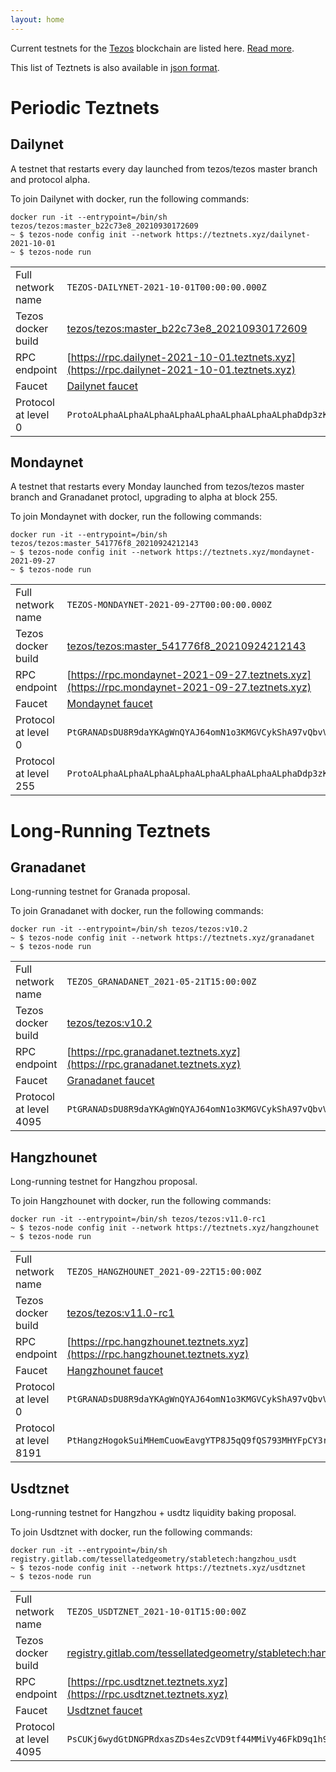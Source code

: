 ```yaml
---
layout: home
---
```


Current testnets for the [Tezos](https://tezos.com) blockchain are listed here. [Read more](about/).

This list of Teztnets is also available in [json format](https://teztnets.xyz/teztnets.json).

# Periodic Teztnets


## Dailynet
A testnet that restarts every day launched from tezos/tezos master branch and protocol alpha.

To join Dailynet with docker, run the following commands:

```
docker run -it --entrypoint=/bin/sh tezos/tezos:master_b22c73e8_20210930172609
~ $ tezos-node config init --network https://teztnets.xyz/dailynet-2021-10-01
~ $ tezos-node run
```

| | |
|-------|---------------------|
| Full network name | `TEZOS-DAILYNET-2021-10-01T00:00:00.000Z` |
| Tezos docker build | [tezos/tezos:master_b22c73e8_20210930172609](https://hub.docker.com/r/tezos/tezos/tags?page=1&ordering=last_updated&name=master_b22c73e8_20210930172609) |
| RPC endpoint | [https://rpc.dailynet-2021-10-01.teztnets.xyz](https://rpc.dailynet-2021-10-01.teztnets.xyz) |
| Faucet | [Dailynet faucet](https://faucet.dailynet-2021-10-01.teztnets.xyz) |
| Protocol at level 0 |  `ProtoALphaALphaALphaALphaALphaALphaALphaALphaDdp3zK` |


## Mondaynet
A testnet that restarts every Monday launched from tezos/tezos master branch and Granadanet protocl, upgrading to alpha at block 255.

To join Mondaynet with docker, run the following commands:

```
docker run -it --entrypoint=/bin/sh tezos/tezos:master_541776f8_20210924212143
~ $ tezos-node config init --network https://teztnets.xyz/mondaynet-2021-09-27
~ $ tezos-node run
```

| | |
|-------|---------------------|
| Full network name | `TEZOS-MONDAYNET-2021-09-27T00:00:00.000Z` |
| Tezos docker build | [tezos/tezos:master_541776f8_20210924212143](https://hub.docker.com/r/tezos/tezos/tags?page=1&ordering=last_updated&name=master_541776f8_20210924212143) |
| RPC endpoint | [https://rpc.mondaynet-2021-09-27.teztnets.xyz](https://rpc.mondaynet-2021-09-27.teztnets.xyz) |
| Faucet | [Mondaynet faucet](https://faucet.mondaynet-2021-09-27.teztnets.xyz) |
| Protocol at level 0 |  `PtGRANADsDU8R9daYKAgWnQYAJ64omN1o3KMGVCykShA97vQbvV` |
| Protocol at level 255 |  `ProtoALphaALphaALphaALphaALphaALphaALphaALphaDdp3zK` |



# Long-Running Teztnets


## Granadanet
Long-running testnet for Granada proposal.

To join Granadanet with docker, run the following commands:

```
docker run -it --entrypoint=/bin/sh tezos/tezos:v10.2
~ $ tezos-node config init --network https://teztnets.xyz/granadanet
~ $ tezos-node run
```

| | |
|-------|---------------------|
| Full network name | `TEZOS_GRANADANET_2021-05-21T15:00:00Z` |
| Tezos docker build | [tezos/tezos:v10.2](https://hub.docker.com/r/tezos/tezos/tags?page=1&ordering=last_updated&name=v10.2) |
| RPC endpoint | [https://rpc.granadanet.teztnets.xyz](https://rpc.granadanet.teztnets.xyz) |
| Faucet | [Granadanet faucet](https://faucet.tzalpha.net) |
| Protocol at level 4095 |  `PtGRANADsDU8R9daYKAgWnQYAJ64omN1o3KMGVCykShA97vQbvV` |


## Hangzhounet
Long-running testnet for Hangzhou proposal.

To join Hangzhounet with docker, run the following commands:

```
docker run -it --entrypoint=/bin/sh tezos/tezos:v11.0-rc1
~ $ tezos-node config init --network https://teztnets.xyz/hangzhounet
~ $ tezos-node run
```

| | |
|-------|---------------------|
| Full network name | `TEZOS_HANGZHOUNET_2021-09-22T15:00:00Z` |
| Tezos docker build | [tezos/tezos:v11.0-rc1](https://hub.docker.com/r/tezos/tezos/tags?page=1&ordering=last_updated&name=v11.0-rc1) |
| RPC endpoint | [https://rpc.hangzhounet.teztnets.xyz](https://rpc.hangzhounet.teztnets.xyz) |
| Faucet | [Hangzhounet faucet](https://faucet.hangzhounet.teztnets.xyz) |
| Protocol at level 0 |  `PtGRANADsDU8R9daYKAgWnQYAJ64omN1o3KMGVCykShA97vQbvV` |
| Protocol at level 8191 |  `PtHangzHogokSuiMHemCuowEavgYTP8J5qQ9fQS793MHYFpCY3r` |


## Usdtznet
Long-running testnet for Hangzhou + usdtz liquidity baking proposal.

To join Usdtznet with docker, run the following commands:

```
docker run -it --entrypoint=/bin/sh registry.gitlab.com/tessellatedgeometry/stabletech:hangzhou_usdt
~ $ tezos-node config init --network https://teztnets.xyz/usdtznet
~ $ tezos-node run
```

| | |
|-------|---------------------|
| Full network name | `TEZOS_USDTZNET_2021-10-01T15:00:00Z` |
| Tezos docker build | [registry.gitlab.com/tessellatedgeometry/stabletech:hangzhou_usdt](https://hub.docker.com/r/tezos/tezos/tags?page=1&ordering=last_updated&name=registry.gitlab.com/tessellatedgeometry/stabletech:hangzhou_usdt) |
| RPC endpoint | [https://rpc.usdtznet.teztnets.xyz](https://rpc.usdtznet.teztnets.xyz) |
| Faucet | [Usdtznet faucet](https://faucet.usdtznet.teztnets.xyz) |
| Protocol at level 4095 |  `PsCUKj6wydGtDNGPRdxasZDs4esZcVD9tf44MMiVy46FkD9q1h9` |





